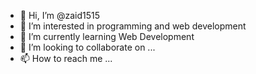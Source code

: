 - 👋 Hi, I’m @zaid1515
- 👀 I’m interested in programming and web development          
- 🌱 I’m currently learning Web Development
- 💞️ I’m looking to collaborate on ...
- 📫 How to reach me ...

<!---
zaid1515/zaid1515 is a ✨ special ✨ repository because its `README.md` (this file) appears on your GitHub profile.
You can click the Preview link to take a look at your changes.
--->
